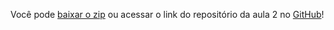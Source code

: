 Você pode [baixar o zip](https://github.com/alura-cursos/node_criptografia_2496/archive/refs/heads/aula2.zip) ou acessar o link do repositório da aula 2 no [GitHub](https://github.com/alura-cursos/node_criptografia_2496/tree/aula2)!